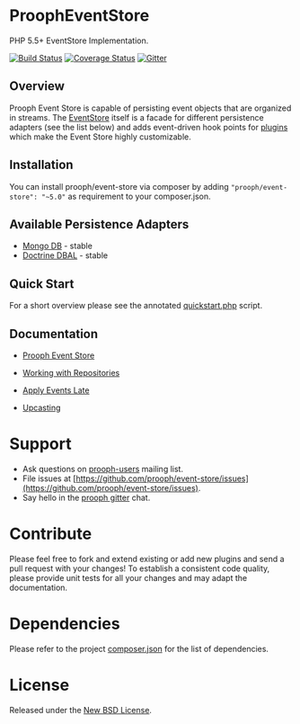 ProophEventStore
===================
PHP 5.5+ EventStore Implementation.

[![Build Status](https://travis-ci.org/prooph/event-store.svg?branch=master)](https://travis-ci.org/prooph/event-store)
[![Coverage Status](https://coveralls.io/repos/prooph/event-store/badge.svg?branch=master&service=github)](https://coveralls.io/github/prooph/event-store?branch=master)
[![Gitter](https://badges.gitter.im/Join%20Chat.svg)](https://gitter.im/prooph/improoph)

## Overview

Prooph Event Store is capable of persisting event objects that are organized in streams. The [EventStore](src/EventStore.php)
itself is a facade for different persistence adapters (see the list below) and adds event-driven hook points for [plugins](src/Plugin/Plugin.php)
which make the Event Store highly customizable.

## Installation

You can install prooph/event-store via composer by adding `"prooph/event-store": "~5.0"` as requirement to your composer.json.

## Available Persistence Adapters
- [Mongo DB](https://github.com/prooph/event-store-mongodb-adapter) - stable
- [Doctrine DBAL](https://github.com/prooph/event-store-doctrine-adapter) - stable

## Quick Start

For a short overview please see the annotated [quickstart.php](examples/quickstart.php) script.

## Documentation

- [Prooph Event Store](docs/event_store.md)
- [Working with Repositories](docs/repositories.md)
- [Apply Events Late](docs/apply_events_late.md)

- [Upcasting](docs/upcasting.md)

# Support

- Ask questions on [prooph-users](https://groups.google.com/forum/?hl=de#!forum/prooph) mailing list.
- File issues at [https://github.com/prooph/event-store/issues](https://github.com/prooph/event-store/issues).
- Say hello in the [prooph gitter](https://gitter.im/prooph/improoph) chat.

# Contribute

Please feel free to fork and extend existing or add new plugins and send a pull request with your changes!
To establish a consistent code quality, please provide unit tests for all your changes and may adapt the documentation.

# Dependencies

Please refer to the project [composer.json](composer.json) for the list of dependencies.

# License

Released under the [New BSD License](LICENSE).
